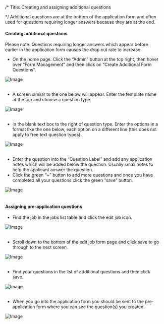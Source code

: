 /*
Title: Creating and assigning additional questions

*/
Additional questions are at the bottom of the application form and often used for questions requiring longer answers because they are at the end.  
  

#### Creating additional questions

  
Please note: Questions requiring longer answers which appear before earlier in the application form causes the drop out rate to increase.  
  

- On the home page. Click the “Admin” button at the top right, then hover over “Form Management” and then click on “Create Additional Form Questions”.

![Image](https://s3.amazonaws.com/tw-desk/i/122167/attachment-inline/98318.20150609150144928.98318.20150609150144928Khct0)  
  <br>

- A screen similar to the one below will appear. Enter the template name at the top and choose a question type.

![Image](https://s3.amazonaws.com/tw-desk/i/122167/attachment-inline/98318.20150609150440116.98318.201506091504401165Wb9f)  
  <br>

- In the blank text box to the right of question type. Enter the options in a format like the one below, each option on a different line (this does not apply to free text question types).

![Image](https://s3.amazonaws.com/tw-desk/i/122167/attachment-inline/98318.20150610093147788.98318.20150610093147788wITcD)  
  <br>

- Enter the question into the “Question Label” and add any application notes which will be added below the question. Usually small notes to help the applicant answer the question.
- Click the green “+” button to add more questions and once you have completed all your questions click the green “save” button.
  
![Image](https://s3.amazonaws.com/tw-desk/i/122167/attachment-inline/98318.20150610092128550.98318.20150610092128550lqcmt)  
  <br>

#### Assigning pre-application questions

- Find the job in the jobs list table and click the edit job icon.

![Image](https://s3.amazonaws.com/tw-desk/i/122167/attachment-inline/98318.20150609123558998.98318.20150609123558998e21B0)  
  <br>

- Scroll down to the bottom of the edit job form page and click save to go through to the next screen.

![Image](https://s3.amazonaws.com/tw-desk/i/122167/attachment-inline/98318.20150609123629888.98318.20150609123629888YAIzF)  
  <br>

- Find your questions in the list of additional questions and then click save.

![Image](https://s3.amazonaws.com/tw-desk/i/122167/attachment-inline/98318.20150610132500170.98318.201506101325001701Xkl4)  
  <br>

- When you go into the application form you should be sent to the pre-application form where you can see the question(s) you created.

![Image](https://s3.amazonaws.com/tw-desk/i/122167/attachment-inline/98318.20150610132709223.98318.201506101327092233LF2I)